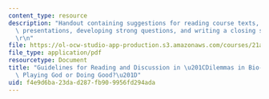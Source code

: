 ```yaml
---
content_type: resource
description: "Handout containing suggestions for reading course texts, giving oral\
  \ presentations, developing strong questions, and writing a closing summary.\r\n\
  \r\n"
file: https://ol-ocw-studio-app-production.s3.amazonaws.com/courses/21a-302j-dilemmas-in-bio-medical-ethics-playing-god-or-doing-good-fall-2013/f4e9d6ba23dad287fb909956fd294ada_MIT21A_302JF13_Guidelines.pdf
file_type: application/pdf
resourcetype: Document
title: "Guidelines for Reading and Discussion in \u201CDilemmas in Bio-Medical Ethics:\
  \ Playing God or Doing Good?\u201D"
uid: f4e9d6ba-23da-d287-fb90-9956fd294ada
---
```

